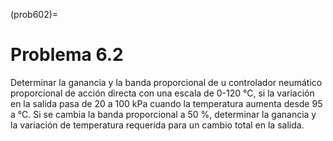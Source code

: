 (prob602)=
# Problema 6.2

Determinar la ganancia y la banda proporcional de u controlador neumático proporcional de acción directa con una escala de 0-120 ℃, si la variación en la salida pasa de 20 a 100 kPa cuando la temperatura aumenta desde 95 a ℃. Si se cambia la banda proporcional a 50 %, determinar la ganancia y la variación de temperatura requerida para un cambio total en la salida.